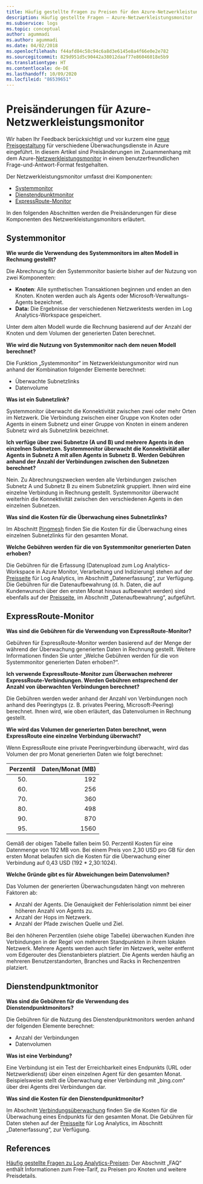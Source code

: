 ```yaml
---
title: Häufig gestellte Fragen zu Preisen für den Azure-Netzwerkleistungsmonitor | Microsoft-Dokumentation
description: Häufig gestellte Fragen – Azure-Netzwerkleistungsmonitor
ms.subservice: logs
ms.topic: conceptual
author: agummadi
ms.author: agummadi
ms.date: 04/02/2018
ms.openlocfilehash: f44afd84c58c94c6a8d3e6145e8a4f66e0e2e782
ms.sourcegitcommit: 829d951d5c90442a38012daaf77e86046018e5b9
ms.translationtype: HT
ms.contentlocale: de-DE
ms.lasthandoff: 10/09/2020
ms.locfileid: "86539651"
---
```

# <a name="pricing-changes-for-azure-network-performance-monitor"></a>Preisänderungen für Azure-Netzwerkleistungsmonitor

Wir haben Ihr Feedback berücksichtigt und vor kurzem eine [neue Preisgestaltung](https://azure.microsoft.com/blog/introducing-a-new-way-to-purchase-azure-monitoring-services/) für verschiedene Überwachungsdienste in Azure eingeführt. In diesem Artikel sind Preisänderungen im Zusammenhang mit dem Azure-[Netzwerkleistungsmonitor](../../networking/network-monitoring-overview.md) in einem benutzerfreundlichen Frage-und-Antwort-Format festgehalten.

Der Netzwerkleistungsmonitor umfasst drei Komponenten:
* [Systemmonitor](../../networking/network-monitoring-overview.md#performance-monitor)
* [Dienstendpunktmonitor](../../networking/network-monitoring-overview.md)
* [ExpressRoute-Monitor](../../networking/network-monitoring-overview.md#expressroute-monitor)

In den folgenden Abschnitten werden die Preisänderungen für diese Komponenten des Netzwerkleistungsmonitors erläutert.

## <a name="performance-monitor"></a>Systemmonitor

**Wie wurde die Verwendung des Systemmonitors im alten Modell in Rechnung gestellt?**

Die Abrechnung für den Systemmonitor basierte bisher auf der Nutzung von zwei Komponenten:
* **Knoten**: Alle synthetischen Transaktionen beginnen und enden an den Knoten. Knoten werden auch als Agents oder Microsoft-Verwaltungs-Agents bezeichnet.
* **Data:** Die Ergebnisse der verschiedenen Netzwerktests werden im Log Analytics-Workspace gespeichert.

Unter dem alten Modell wurde die Rechnung basierend auf der Anzahl der Knoten und dem Volumen der generierten Daten berechnet. 

**Wie wird die Nutzung von Systemmonitor nach dem neuen Modell berechnet?**

Die Funktion „Systemmonitor“ im Netzwerkleistungsmonitor wird nun anhand der Kombination folgender Elemente berechnet: 

* Überwachte Subnetzlinks
* Datenvolume

**Was ist ein Subnetzlink?**

Systemmonitor überwacht die Konnektivität zwischen zwei oder mehr Orten im Netzwerk. Die Verbindung zwischen einer Gruppe von Knoten oder Agents in einem Subnetz und einer Gruppe von Knoten in einem anderen Subnetz wird als Subnetzlink bezeichnet.

**Ich verfüge über zwei Subnetze (A und B) und mehrere Agents in den einzelnen Subnetzen. Systemmonitor überwacht die Konnektivität aller Agents in Subnetz A mit allen Agents in Subnetz B. Werden Gebühren anhand der Anzahl der Verbindungen zwischen den Subnetzen berechnet?**

Nein. Zu Abrechnungszwecken werden alle Verbindungen zwischen Subnetz A und Subnetz B zu einem Subnetzlink gruppiert. Ihnen wird eine einzelne Verbindung in Rechnung gestellt. Systemmonitor überwacht weiterhin die Konnektivität zwischen den verschiedenen Agents in den einzelnen Subnetzen.

**Was sind die Kosten für die Überwachung eines Subnetzlinks?**

Im Abschnitt [Pingmesh](https://azure.microsoft.com/pricing/details/network-watcher/) finden Sie die Kosten für die Überwachung eines einzelnen Subnetzlinks für den gesamten Monat.

**Welche Gebühren werden für die von Systemmonitor generierten Daten erhoben?**

Die Gebühren für die Erfassung (Datenupload zum Log Analytics-Workspace in Azure Monitor, Verarbeitung und Indizierung) stehen auf der [Preisseite](https://azure.microsoft.com/pricing/details/log-analytics/) für Log Analytics, im Abschnitt „Datenerfassung“, zur Verfügung. Die Gebühren für die Datenaufbewahrung (d. h. Daten, die auf Kundenwunsch über den ersten Monat hinaus aufbewahrt werden) sind ebenfalls auf der [Preisseite](https://azure.microsoft.com/pricing/details/log-analytics/), im Abschnitt „Datenaufbewahrung“, aufgeführt.


## <a name="expressroute-monitor"></a>ExpressRoute-Monitor

**Was sind die Gebühren für die Verwendung von ExpressRoute-Monitor?**

Gebühren für ExpressRoute-Monitor werden basierend auf der Menge der während der Überwachung generierten Daten in Rechnung gestellt. Weitere Informationen finden Sie unter „Welche Gebühren werden für die von Systemmonitor generierten Daten erhoben?“.

**Ich verwende ExpressRoute-Monitor zum Überwachen mehrerer ExpressRoute-Verbindungen. Werden Gebühren entsprechend der Anzahl von überwachten Verbindungen berechnet?**

Die Gebühren werden weder anhand der Anzahl von Verbindungen noch anhand des Peeringtyps (z. B. privates Peering, Microsoft-Peering) berechnet. Ihnen wird, wie oben erläutert, das Datenvolumen in Rechnung gestellt.

**Wie wird das Volumen der generierten Daten berechnet, wenn ExpressRoute eine einzelne Verbindung überwacht?**

Wenn ExpressRoute eine private Peeringverbindung überwacht, wird das Volumen der pro Monat generierten Daten wie folgt berechnet:

|Perzentil      |Daten/Monat (MB)|
| :---:          |           ---:|
|50.<sup></sup> |            192|
|60.<sup></sup> |            256|
|70.<sup></sup> |            360|
|80.<sup></sup> |            498|
|90.<sup></sup> |            870|
|95.<sup></sup> |           1560|


Gemäß der obigen Tabelle fallen beim 50. Perzentil Kosten für eine Datenmenge von 192 MB von. Bei einem Preis von 2,30 USD pro GB für den ersten Monat belaufen sich die Kosten für die Überwachung einer Verbindung auf 0,43 USD (192 * 2,30:1024).

**Welche Gründe gibt es für Abweichungen beim Datenvolumen?**

Das Volumen der generierten Überwachungsdaten hängt von mehreren Faktoren ab:
* Anzahl der Agents. Die Genauigkeit der Fehlerisolation nimmt bei einer höheren Anzahl von Agents zu.
* Anzahl der Hops im Netzwerk.
* Anzahl der Pfade zwischen Quelle und Ziel.

Bei den höheren Perzentilen (siehe obige Tabelle) überwachen Kunden ihre Verbindungen in der Regel von mehreren Standpunkten in ihrem lokalen Netzwerk. Mehrere Agents werden auch tiefer im Netzwerk, weiter entfernt vom Edgerouter des Dienstanbieters platziert. Die Agents werden häufig an mehreren Benutzerstandorten, Branches und Racks in Rechenzentren platziert.

## <a name="service-endpoint-monitor"></a>Dienstendpunktmonitor

**Was sind die Gebühren für die Verwendung des Dienstendpunktmonitors?**

Die Gebühren für die Nutzung des Dienstendpunktmonitors werden anhand der folgenden Elemente berechnet:
* Anzahl der Verbindungen
* Datenvolumen

**Was ist eine Verbindung?**

Eine Verbindung ist ein Test der Erreichbarkeit eines Endpunkts (URL oder Netzwerkdienst) über einen einzelnen Agent für den gesamten Monat. Beispielsweise stellt die Überwachung einer Verbindung mit „bing.com“ über drei Agents drei Verbindungen dar.

**Was sind die Kosten für den Dienstendpunktmonitor?**

Im Abschnitt [Verbindungsüberwachung](https://azure.microsoft.com/pricing/details/network-watcher/) finden Sie die Kosten für die Überwachung eines Endpunkts für den gesamten Monat. Die Gebühren für Daten stehen auf der [Preisseite](https://azure.microsoft.com/pricing/details/log-analytics/) für Log Analytics, im Abschnitt „Datenerfassung“, zur Verfügung.

## <a name="references"></a>References

[Häufig gestellte Fragen zu Log Analytics-Preisen](https://azure.microsoft.com/pricing/details/log-analytics/): Der Abschnitt „FAQ“ enthält Informationen zum Free-Tarif, zu Preisen pro Knoten und weitere Preisdetails.
